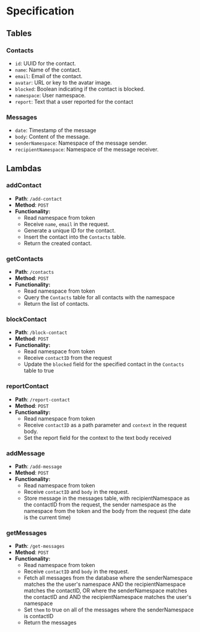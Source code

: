 # Specification

## Tables

### Contacts

- `id`: UUID for the contact.
- `name`: Name of the contact.
- `email`: Email of the contact.
- `avatar`: URL or key to the avatar image.
- `blocked`: Boolean indicating if the contact is blocked.
- `namespace`: User namespace.
- `report`: Text that a user reported for the contact

### Messages

- `date`: Timestamp of the message
- `body`: Content of the message.
- `senderNamespace`: Namespace of the message sender.
- `recipientNamespace`: Namespace of the message receiver.

## Lambdas

### addContact

- **Path**: `/add-contact`
- **Method**: `POST`
- **Functionality:**
  - Read namespace from token
  - Receive `name`, `email` in the request.
  - Generate a unique ID for the contact.
  - Insert the contact into the `Contacts` table.
  - Return the created contact.

### getContacts

- **Path**: `/contacts`
- **Method**: `POST`
- **Functionality:**
  - Read namespace from token
  - Query the `Contacts` table for all contacts with the namespace
  - Return the list of contacts.

### blockContact

- **Path**: `/block-contact`
- **Method**: `POST`
- **Functionality:**
  - Read namespace from token
  - Receive `contactID` from the request
  - Update the `blocked` field for the specified contact in the `Contacts` table to true

### reportContact

- **Path**: `/report-contact`
- **Method**: `POST`
- **Functionality:**
  - Read namespace from token
  - Receive `contactID` as a path parameter and `context` in the request body.
  - Set the report field for the context to the text body received

### addMessage

- **Path**: `/add-message`
- **Method**: `POST`
- **Functionality:**
  - Read namespace from token
  - Receive `contactID` and `body` in the request.
  - Store message in the messages table, with recipientNamespace as the contactID from the request, the sender namespace as the namespace from the token and the body from the request (the date is the current time)

### getMessages

- **Path**: `/get-messages`
- **Method**: `POST`
- **Functionality:**
  - Read namespace from token
  - Receive `contactID` and `body` in the request.
  - Fetch all messages from the database where the senderNamespace matches the the user's namespace AND the recipientNamespace matches the contactID, OR where the senderNamespace matches the contactID and AND the recipientNamespace matches the user's namespace
  - Set `them` to true on all of the messages where the senderNamespace is contactID
  - Return the messages
